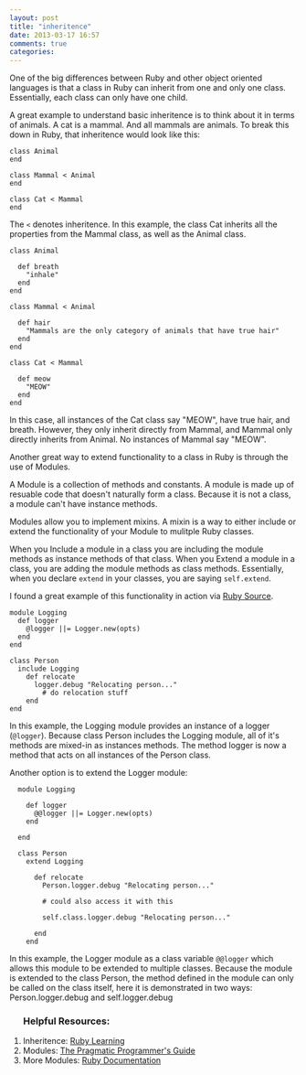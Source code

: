 ```yaml
---
layout: post
title: "inheritence"
date: 2013-03-17 16:57
comments: true
categories: 
---
```



One of the big differences between Ruby and other object oriented languages is that a class in Ruby can inherit from one and only one class. Essentially, each class can only have one child. 

A great example to understand basic inheritence is to think about it in terms of animals. A cat is a mammal. And all mammals are animals. To break this down in Ruby, that inheritence would look like this:

    class Animal
    end

    class Mammal < Animal
    end

    class Cat < Mammal
    end

The `<` denotes inheritence. In this example, the class Cat inherits all the properties from the Mammal class, as well as the Animal class. 

    class Animal

      def breath
        "inhale"
      end
    end

    class Mammal < Animal

      def hair
        "Mammals are the only category of animals that have true hair"
      end
    end

    class Cat < Mammal

      def meow
        "MEOW"
      end
    end

In this case, all instances of the Cat class say "MEOW", have true hair, and breath. However, they only inherit directly from Mammal, and Mammal only directly inherits from Animal. No instances of Mammal say "MEOW". 


Another great way to extend functionality to a class in Ruby is through the use of Modules.

A Module is a collection of methods and constants.  A module is made up of resuable code that doesn't naturally form a class. Because it is not a class, a module can't have instance methods.

Modules allow you to implement mixins. A mixin is a way to either include or extend the functionality of your Module to mulitple Ruby classes. 

When you Include a module in a class you are including the module methods as instance methods of that class. When you Extend a module in a class, you are adding the module methods as class methods. Essentially, when you declare `extend` in your classes, you are saying `self.extend`.

I found a great example of this functionality in action via <a href="http://rubysource.com/ruby-mixins-2/">Ruby Source</a>. 

    module Logging
      def logger
        @logger ||= Logger.new(opts)
      end
    end

    class Person
      include Logging
        def relocate
          logger.debug "Relocating person..."
            # do relocation stuff
        end
    end

In this example, the Logging module provides an instance of a logger (`@logger`). Because class Person includes the Logging module, all of it's methods are mixed-in as instances methods. The method logger is now a method that acts on all instances of the Person class.

Another option is to extend the Logger module:

      module Logging

        def logger
          @@logger ||= Logger.new(opts)
        end

      end

      class Person
        extend Logging
          
          def relocate
            Person.logger.debug "Relocating person..."

            # could also access it with this

            self.class.logger.debug "Relocating person..."

          end
        end

In this example, the Logger module as a class variable `@@logger` which allows this module to be extended to multiple classes. Because the module is extended to the class Person, the method defined in the module can only be called on the class itself, here it is demonstrated in two ways:
    Person.logger.debug
and
    self.logger.debug






<ol><h3>Helpful Resources:</h3>
<li>Inheritence: <a href="http://rubylearning.com/satishtalim/ruby_inheritance.html">Ruby Learning</a></li>
<li>Modules: <a href="http://www.ruby-doc.org/docs/ProgrammingRuby/html/tut_modules.html">The Pragmatic Programmer's Guide</a> </li>
<li>More Modules: <a href="http://ruby-doc.org/core-2.0/Module.html">Ruby Documentation</a></li>
</ol>


